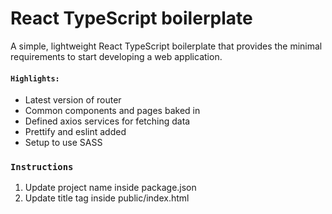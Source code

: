 # React TypeScript boilerplate

A simple, lightweight React TypeScript boilerplate that provides the minimal requirements to start developing a web application.

#### `Highlights:`
- Latest version of router
- Common components and pages baked in
- Defined axios services for fetching data
- Prettify and eslint added
- Setup to use SASS

### `Instructions`

1. Update project name inside package.json
2. Update title tag inside public/index.html